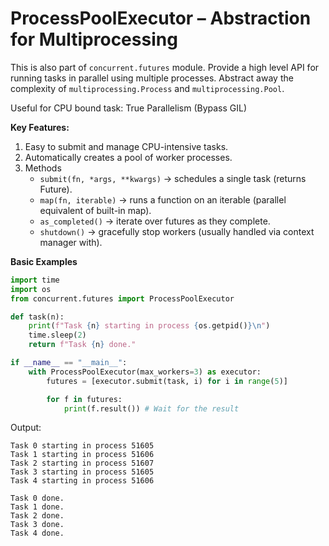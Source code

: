 # ProcessPoolExecutor – Abstraction for Multiprocessing
This is also part of `concurrent.futures` module.
Provide a high level API for running tasks in parallel using multiple processes.
Abstract away the complexity of `multiprocessing.Process` and `multiprocessing.Pool`.

Useful for CPU bound task: True Parallelism (Bypass GIL)

**Key Features:**
1. Easy to submit and manage CPU-intensive tasks.
2. Automatically creates a pool of worker processes.
3. Methods
   - `submit(fn, *args, **kwargs)` → schedules a single task (returns Future).
   - `map(fn, iterable)` → runs a function on an iterable (parallel equivalent of built-in map).
   - `as_completed()` → iterate over futures as they complete.
   - `shutdown()` → gracefully stop workers (usually handled via context manager with).
  
**Basic Examples**
```python
import time
import os
from concurrent.futures import ProcessPoolExecutor

def task(n):
    print(f"Task {n} starting in process {os.getpid()}\n")
    time.sleep(2)
    return f"Task {n} done."

if __name__ == "__main__":
    with ProcessPoolExecutor(max_workers=3) as executor:
        futures = [executor.submit(task, i) for i in range(5)]

        for f in futures:
            print(f.result()) # Wait for the result
```
Output:
```
Task 0 starting in process 51605
Task 1 starting in process 51606
Task 2 starting in process 51607
Task 3 starting in process 51605
Task 4 starting in process 51606

Task 0 done.
Task 1 done.
Task 2 done.
Task 3 done.
Task 4 done.
```
